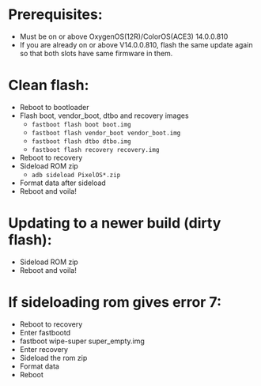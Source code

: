 # Prerequisites:
- Must be on or above OxygenOS(12R)/ColorOS(ACE3) 14.0.0.810
- If you are already on or above V14.0.0.810, flash the same update again so that both slots have same firmware in them.

# Clean flash:
- Reboot to bootloader
- Flash boot, vendor_boot, dtbo and recovery images
   -  `fastboot flash boot boot.img`
   -  `fastboot flash vendor_boot vendor_boot.img`
   -  `fastboot flash dtbo dtbo.img`
   -  `fastboot flash recovery recovery.img`
- Reboot to recovery
- Sideload ROM zip
   -  `adb sideload PixelOS*.zip`
- Format data after sideload
- Reboot and voila!

# Updating to a newer build (dirty flash):
- Sideload ROM zip
- Reboot and voila!

# If sideloading rom gives error 7:
- Reboot to recovery
- Enter fastbootd
- fastboot wipe-super super_empty.img
- Enter recovery
- Sideload the rom zip
- Format data
- Reboot
